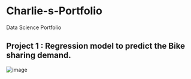 # Charlie-s-Portfolio
Data Science Portfolio
## Project 1 : Regression model to predict the Bike sharing demand.
![image](https://github.com/charliethomasct82/Charlie-Portfolio/assets/93368865/29e55dfc-4e9f-4cbb-ab3f-1a604e5bf689)

